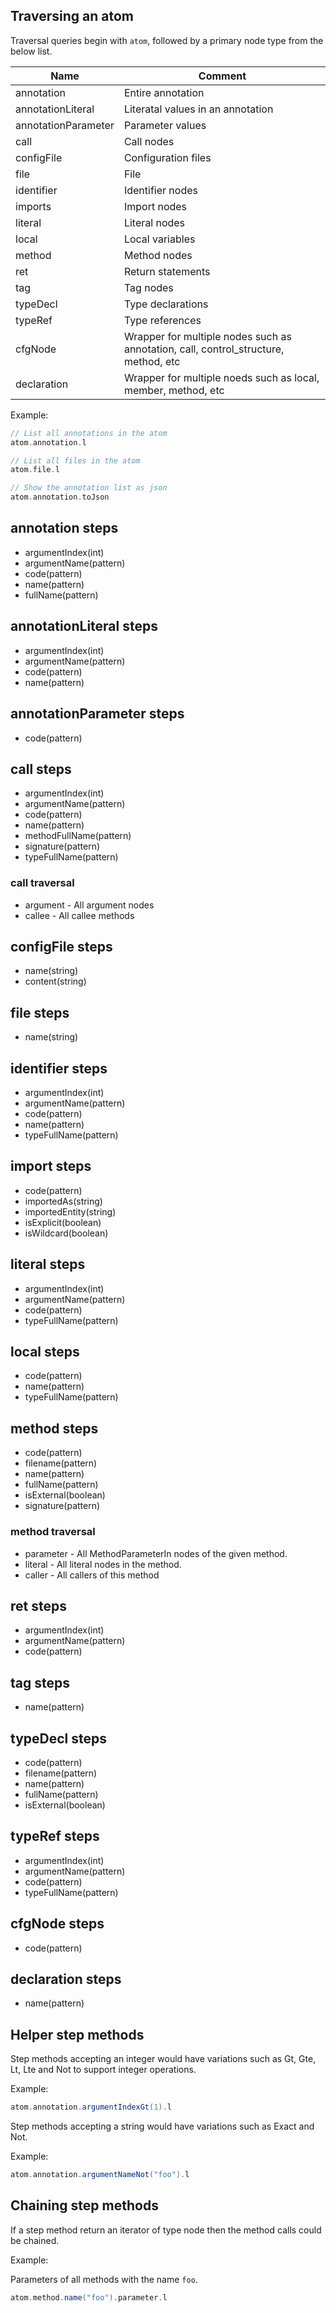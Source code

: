 ## Traversing an atom

Traversal queries begin with `atom`, followed by a primary node type from the below list.

| Name                | Comment                                                                             |
| ------------------- | ----------------------------------------------------------------------------------- |
| annotation          | Entire annotation                                                                   |
| annotationLiteral   | Literatal values in an annotation                                                   |
| annotationParameter | Parameter values                                                                    |
| call                | Call nodes                                                                          |
| configFile          | Configuration files                                                                 |
| file                | File                                                                                |
| identifier          | Identifier nodes                                                                    |
| imports             | Import nodes                                                                        |
| literal             | Literal nodes                                                                       |
| local               | Local variables                                                                     |
| method              | Method nodes                                                                        |
| ret                 | Return statements                                                                   |
| tag                 | Tag nodes                                                                           |
| typeDecl            | Type declarations                                                                   |
| typeRef             | Type references                                                                     |
| cfgNode             | Wrapper for multiple nodes such as annotation, call, control_structure, method, etc |
| declaration         | Wrapper for multiple noeds such as local, member, method, etc                       |

Example:

```scala
// List all annotations in the atom
atom.annotation.l

// List all files in the atom
atom.file.l

// Show the annotation list as json
atom.annotation.toJson
```

## annotation steps

- argumentIndex(int)
- argumentName(pattern)
- code(pattern)
- name(pattern)
- fullName(pattern)

## annotationLiteral steps

- argumentIndex(int)
- argumentName(pattern)
- code(pattern)
- name(pattern)

## annotationParameter steps

- code(pattern)

## call steps

- argumentIndex(int)
- argumentName(pattern)
- code(pattern)
- name(pattern)
- methodFullName(pattern)
- signature(pattern)
- typeFullName(pattern)

### call traversal

- argument - All argument nodes
- callee - All callee methods

## configFile steps

- name(string)
- content(string)

## file steps

- name(string)

## identifier steps

- argumentIndex(int)
- argumentName(pattern)
- code(pattern)
- name(pattern)
- typeFullName(pattern)

## import steps

- code(pattern)
- importedAs(string)
- importedEntity(string)
- isExplicit(boolean)
- isWildcard(boolean)

## literal steps

- argumentIndex(int)
- argumentName(pattern)
- code(pattern)
- typeFullName(pattern)

## local steps

- code(pattern)
- name(pattern)
- typeFullName(pattern)

## method steps

- code(pattern)
- filename(pattern)
- name(pattern)
- fullName(pattern)
- isExternal(boolean)
- signature(pattern)

### method traversal

- parameter - All MethodParameterIn nodes of the given method.
- literal - All literal nodes in the method.
- caller - All callers of this method

## ret steps

- argumentIndex(int)
- argumentName(pattern)
- code(pattern)

## tag steps

- name(pattern)

## typeDecl steps

- code(pattern)
- filename(pattern)
- name(pattern)
- fullName(pattern)
- isExternal(boolean)

## typeRef steps

- argumentIndex(int)
- argumentName(pattern)
- code(pattern)
- typeFullName(pattern)

## cfgNode steps

- code(pattern)

## declaration steps

- name(pattern)

## Helper step methods

Step methods accepting an integer would have variations such as Gt, Gte, Lt, Lte and Not to support integer operations.

Example:

```scala
atom.annotation.argumentIndexGt(1).l
```

Step methods accepting a string would have variations such as Exact and Not.

Example:

```scala
atom.annotation.argumentNameNot("foo").l
```

## Chaining step methods

If a step method return an iterator of type node then the method calls could be chained.

Example:

Parameters of all methods with the name `foo`.

```scala
atom.method.name("foo").parameter.l
```
